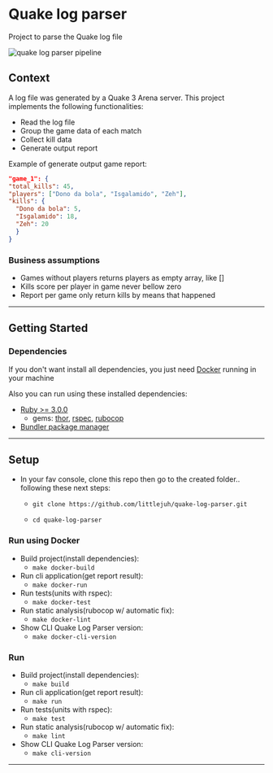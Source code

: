 # Quake log parser

Project to parse the Quake log file

![quake log parser pipeline](https://github.com/littlejuh/quake-log-parser/actions/workflows/pipeline.yml/badge.svg)

## Context
A log file was generated by a Quake 3 Arena server. This project implements the following functionalities:

- Read the log file
- Group the game data of each match
- Collect kill data
- Generate output report

Example of generate output game report: 
```json
"game_1": {
"total_kills": 45,
"players": ["Dono da bola", "Isgalamido", "Zeh"],
"kills": {
  "Dono da bola": 5,
  "Isgalamido": 18,
  "Zeh": 20
  }
}
```
### Business assumptions
- Games without players returns players as empty array, like []
- Kills score per player in game never bellow zero  
- Report per game only return kills by means that happened
---

## Getting Started

### Dependencies

If you don't want install all dependencies, you just need [Docker](https://www.docker.com/ "docker") running in your machine

Also you can run using these installed dependencies:

- [Ruby >= 3.0.0](https://ruby-doc.org/ "ruby")
  - gems: [thor](http://whatisthor.com/ "thor"), [rspec](https://rspec.info/ "rspec"), [rubocop](https://github.com/rubocop/rubocop, "rubocop")
- [Bundler package manager](https://bundler.io/ "bundler")

---
## Setup
- In your fav console, clone this repo then go to the created folder.. following these next steps:
  - `git clone https://github.com/littlejuh/quake-log-parser.git`

  - `cd quake-log-parser`

### Run using Docker
- Build project(install dependencies):
  - `make docker-build`
- Run cli application(get report result):
  - `make docker-run`
- Run tests(units with rspec):
  - `make docker-test`
- Run static analysis(rubocop w/ automatic fix):
  - `make docker-lint`
- Show CLI Quake Log Parser version:
  - `make docker-cli-version`

### Run
- Build project(install dependencies):
  - `make build`
- Run cli application(get report result):
  - `make run`
- Run tests(units with rspec):
  - `make test`
- Run static analysis(rubocop w/ automatic fix):
  - `make lint`
- Show CLI Quake Log Parser version:
  - `make cli-version`
---
